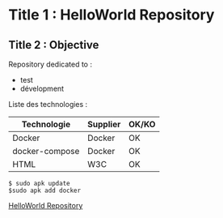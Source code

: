 Title 1 : HelloWorld Repository
==
Title 2 : Objective
-
Repository dedicated to :
* test
* dévelopment  

Liste des technologies :
<table>
    <thead>
        <tr>
            <th>Technologie</th>
            <th>Supplier</th>
            <th>OK/KO</th>
        </tr>
    </thead>
    <tbody>
        <tr>
            <td>Docker</td>
            <td>Docker</td>
            <td>OK</td>
        </tr>
        <tr>
            <td>docker-compose</td>
            <td>Docker</td>
            <td>OK</td>
        </tr>
        <tr>
            <td>HTML</td>
            <td>W3C</td>
            <td>OK</td>
        </tr>
    </tbody>
</table>

<pre><code>$ sudo apk update
$sudo apk add docker</code></pre>

<a href="https://github.com/babonet13/HelloWorld/">HelloWorld Repository</a>
